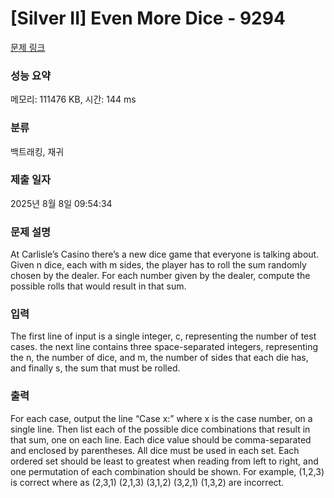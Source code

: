 # [Silver II] Even More Dice - 9294 

[문제 링크](https://www.acmicpc.net/problem/9294) 

### 성능 요약

메모리: 111476 KB, 시간: 144 ms

### 분류

백트래킹, 재귀

### 제출 일자

2025년 8월 8일 09:54:34

### 문제 설명

<p>At Carlisle’s Casino there’s a new dice game that everyone is talking about. Given n dice, each with m sides, the player has to roll the sum randomly chosen by the dealer. For each number given by the dealer, compute the possible rolls that would result in that sum.</p>

### 입력 

 <p>The first line of input is a single integer, c, representing the number of test cases. the next line contains three space-separated integers, representing the n, the number of dice, and m, the number of sides that each die has, and finally s, the sum that must be rolled.</p>

### 출력 

 <p>For each case, output the line “Case x:” where x is the case number, on a single line. Then list each of the possible dice combinations that result in that sum, one on each line. Each dice value should be comma-separated and enclosed by parentheses. All dice must be used in each set. Each ordered set should be least to greatest when reading from left to right, and one permutation of each combination should be shown. For example, (1,2,3) is correct where as (2,3,1) (2,1,3) (3,1,2) (3,2,1) (1,3,2) are incorrect.</p>

